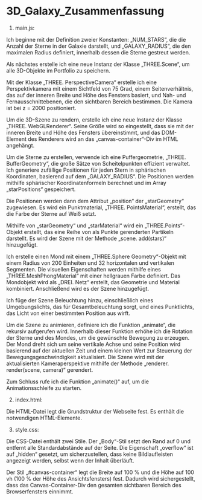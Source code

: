 # 3D_Galaxy_Zusammenfassung

1. main.js:

Ich beginne mit der Definition zweier Konstanten: „NUM_STARS“, die die Anzahl der Sterne in der Galaxie darstellt, und „GALAXY_RADIUS“, die den maximalen Radius definiert, innerhalb dessen die Sterne gestreut werden.

Als nächstes erstelle ich eine neue Instanz der Klasse „THREE.Scene“, um alle 3D-Objekte im Portfolio zu speichern.

Mit der Klasse „THREE. PerspectiveCamera“ erstelle ich eine Perspektivkamera mit einem Sichtfeld von 75 Grad, einem Seitenverhältnis, das auf der inneren Breite und Höhe des Fensters basiert, und Nah- und Fernausschnittebenen, die den sichtbaren Bereich bestimmen. Die Kamera ist bei z = 2000 positioniert.

Um die 3D-Szene zu rendern, erstelle ich eine neue Instanz der Klasse „THREE. WebGLRenderer“. Seine Größe wird so eingestellt, dass sie mit der inneren Breite und Höhe des Fensters übereinstimmt, und das DOM-Element des Renderers wird an das „canvas-container“-Div im HTML angehängt.

Um die Sterne zu erstellen, verwende ich eine Puffergeometrie, „THREE. BufferGeometry“, die große Sätze von Scheitelpunkten effizient verwaltet. Ich generiere zufällige Positionen für jeden Stern in sphärischen Koordinaten, basierend auf dem „GALAXY_RADIUS“. Die Positionen werden mithilfe sphärischer Koordinatenformeln berechnet und im Array „starPositions“ gespeichert.

Die Positionen werden dann dem Attribut „position“ der „starGeometry“ zugewiesen. Es wird ein Punktmaterial, „THREE. PointsMaterial“, erstellt, das die Farbe der Sterne auf Weiß setzt.

Mithilfe von „starGeometry“ und „starMaterial“ wird ein „THREE.Points“-Objekt erstellt, das eine Reihe von als Punkte gerenderten Partikeln darstellt. Es wird der Szene mit der Methode „scene. add(stars)“ hinzugefügt.

Ich erstelle einen Mond mit einem „THREE.Sphere Geometry“-Objekt mit einem Radius von 200 Einheiten und 32 horizontalen und vertikalen Segmenten. Die visuellen Eigenschaften werden mithilfe eines „THREE.MeshPhongMaterial“ mit einer hellgrauen Farbe definiert. Das Mondobjekt wird als „DREI. Netz“ erstellt, das Geometrie und Material kombiniert. Anschließend wird es der Szene hinzugefügt.

Ich füge der Szene Beleuchtung hinzu, einschließlich eines Umgebungslichts, das für Gesamtbeleuchtung sorgt, und eines Punktlichts, das Licht von einer bestimmten Position aus wirft.

Um die Szene zu animieren, definiere ich die Funktion „animate“, die rekursiv aufgerufen wird. Innerhalb dieser Funktion erhöhe ich die Rotation der Sterne und des Mondes, um die gewünschte Bewegung zu erzeugen. Der Mond dreht sich um seine vertikale Achse und seine Position wird basierend auf der aktuellen Zeit und einem kleinen Wert zur Steuerung der Bewegungsgeschwindigkeit aktualisiert. Die Szene wird mit der aktualisierten Kameraperspektive mithilfe der Methode „renderer. render(scene, camera)“ gerendert.

Zum Schluss rufe ich die Funktion „animate()“ auf, um die Animationsschleife zu starten.

2. index.html:

Die HTML-Datei legt die Grundstruktur der Webseite fest. Es enthält die notwendigen HTML-Elemente.


3. style.css: 

Die CSS-Datei enthält zwei Stile. Der „Body“-Stil setzt den Rand auf 0 und entfernt alle Standardabstände auf der Seite. Die Eigenschaft „overflow“ ist auf „hidden“ gesetzt, um sicherzustellen, dass keine Bildlaufleisten angezeigt werden, selbst wenn der Inhalt überläuft.

Der Stil „#canvas-container“ legt die Breite auf 100 % und die Höhe auf 100 vh (100 % der Höhe des Ansichtsfensters) fest. Dadurch wird sichergestellt, dass das Canvas-Container-Div den gesamten sichtbaren Bereich des Browserfensters einnimmt.
